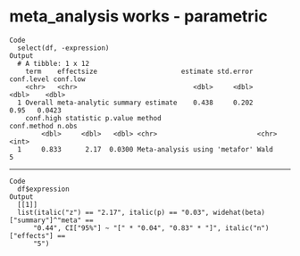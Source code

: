 # meta_analysis works - parametric

    Code
      select(df, -expression)
    Output
      # A tibble: 1 x 12
        term    effectsize                     estimate std.error conf.level conf.low
        <chr>   <chr>                             <dbl>     <dbl>      <dbl>    <dbl>
      1 Overall meta-analytic summary estimate    0.438     0.202       0.95   0.0423
        conf.high statistic p.value method                        conf.method n.obs
            <dbl>     <dbl>   <dbl> <chr>                         <chr>       <int>
      1     0.833      2.17  0.0300 Meta-analysis using 'metafor' Wald            5

---

    Code
      df$expression
    Output
      [[1]]
      list(italic("z") == "2.17", italic(p) == "0.03", widehat(beta)["summary"]^"meta" == 
          "0.44", CI["95%"] ~ "[" * "0.04", "0.83" * "]", italic("n")["effects"] == 
          "5")
      

